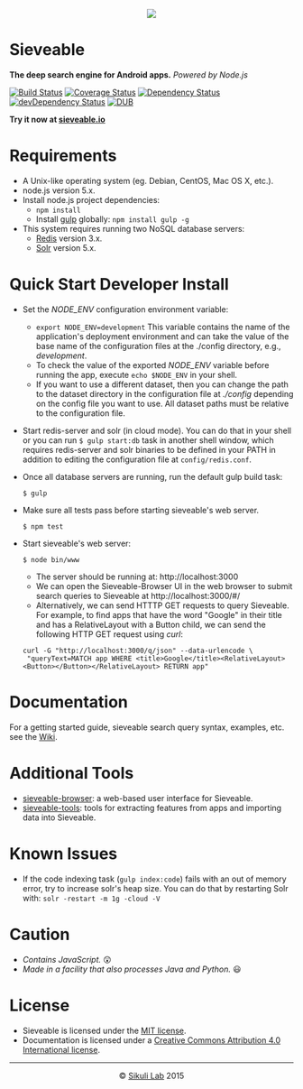 <p align="center">
  <a href="http://sieveable.io">
    <img src="http://sieveable.io/images/sieveable.png">
  </a>
</p>

# Sieveable
**The deep search engine for Android apps.** *Powered by Node.js*

[![Build Status](https://travis-ci.org/sikuli/sieveable.svg?branch=master)](http://travis-ci.org/sikuli/sieveable) [![Coverage Status](https://coveralls.io/repos/sikuli/sieveable/badge.svg)](https://coveralls.io/r/sikuli/sieveable) [![Dependency Status](https://david-dm.org/sikuli/sieveable.svg)](https://david-dm.org/sikuli/sieveable) [![devDependency Status](https://david-dm.org/sikuli/sieveable/dev-status.svg)](https://david-dm.org/sikuli/sieveable#info=devDependencies) [![DUB](https://img.shields.io/dub/l/vibe-d.svg)](https://github.com/sikuli/sieveable)

**Try it now at [sieveable.io](http://sieveable.io)**

# Requirements
- A Unix-like operating system (eg. Debian, CentOS, Mac OS X, etc.).
- node.js version 5.x.
- Install node.js project dependencies:
  - `npm install`
  - Install [gulp]('http://gulpjs.com/') globally: `npm install gulp -g`
- This system requires running two NoSQL database servers:
  - [Redis]('http://redis.io/') version 3.x.
  - [Solr]('http://lucene.apache.org/solr/') version 5.x.

# Quick Start Developer Install

- Set the *NODE_ENV* configuration environment variable:
  -  `export NODE_ENV=development` This variable contains the name of the application's deployment environment and can take the value of the base name of the configuration files at the ./config directory, e.g., _development_.
  - To check the value of the exported *NODE_ENV* variable before running the app, execute `echo $NODE_ENV` in your shell.
  - If you want to use a different dataset, then you can change the path to the dataset directory in the configuration file at *./config* depending on the config file you want to use. All dataset paths must be relative to the configuration file.
- Start redis-server and solr (in cloud mode). You can do that in your shell or you can run ``` $ gulp start:db ``` task in another shell window, which requires redis-server and solr binaries to be defined in your PATH in addition to editing the configuration file at ```config/redis.conf```.
- Once all database servers are running, run the default gulp build task:

  ```shell
  $ gulp
  ```
- Make sure all tests pass before starting sieveable's web server.

  ```shell
  $ npm test
  ```
- Start sieveable's web server:

  ```shell
  $ node bin/www
  ```
  - The server should be running at: http://localhost:3000
  - We can open the Sieveable-Browser UI in the web browser to submit search queries to Sieveable at http://localhost:3000/#/
  - Alternatively, we can send HTTTP GET requests to query Sieveable. For example, to find apps that have the word "Google" in their title and has a RelativeLayout with a Button child, we can send the following HTTP GET request using *curl*:

  ```shell
  curl -G "http://localhost:3000/q/json" --data-urlencode \
   "queryText=MATCH app WHERE <title>Google</title><RelativeLayout><Button></Button></RelativeLayout> RETURN app"
  ```

# Documentation
For a getting started guide, sieveable search query syntax, examples, etc. see the [Wiki](https://github.com/sikuli/sieveable/wiki).

# Additional Tools
- [sieveable-browser](https://github.com/sieveable/sieveable-browser): a web-based user interface for Sieveable.
- [sieveable-tools](https://github.com/sieveable/sieveable-tools): tools for extracting features from apps and importing data into Sieveable.

# Known Issues
- If the code indexing task (```gulp index:code```) fails with an out of memory error, try to increase solr's heap size. You can do that by restarting Solr with: ```solr -restart -m 1g -cloud -V ```

# Caution
- *Contains JavaScript.* :astonished:
- *Made in a facility that also processes Java and Python.*  :smiley:

# License
- Sieveable is licensed under the [MIT license](./LICENSE.txt).
- Documentation is licensed under a [Creative Commons Attribution 4.0 International license](./LICENSE-docs).

***

<p align="center"> &copy; <a href="http://lab.sikuli.org">Sikuli Lab</a> 2015</p>
